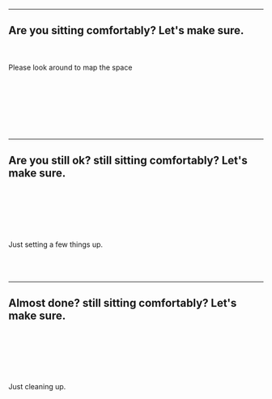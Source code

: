 ------
<!-- .slide: data-state="xrslide xrmap1" style="text-align: left;" -->

<h2>Are you sitting comfortably?  Let's make sure.</h2>
<br>
<br>
Please look around to map the space
<br>
<br>
<br>
<br>
<br>
<br>
<br>
<br>

------
<!-- .slide: data-state="xrslide xrmap2" style="text-align: left;" -->

<h2>Are you still ok? still sitting comfortably?  Let's make sure.</h2>
<br>
<br>
<br>
<br>
<br>
<br>
Just setting a few things up. 
<br>
<br>
<br>
<br>

------
<!-- .slide: data-state="xrslide xrmap3" style="text-align: left;" -->

<h2>Almost done? still sitting comfortably?  Let's make sure.</h2>
<br>
<br>
<br>
<br>
<br>
<br>
Just cleaning up. 
<br>
<br>
<br>
<br>
